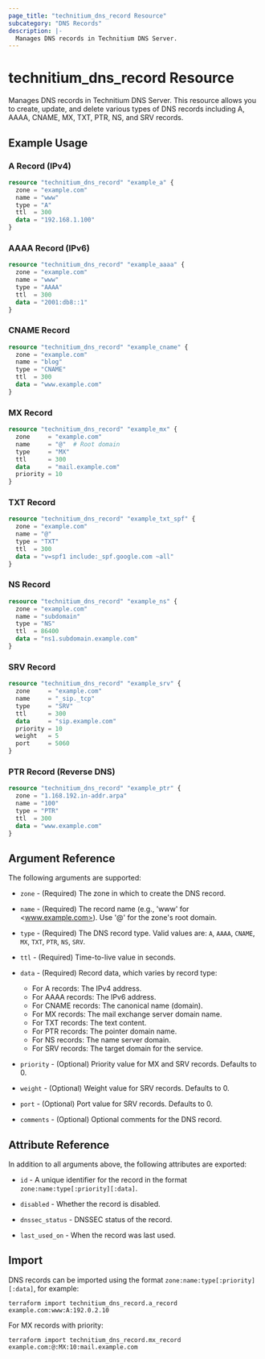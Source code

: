 ```yaml
---
page_title: "technitium_dns_record Resource"
subcategory: "DNS Records"
description: |-
  Manages DNS records in Technitium DNS Server.
---
```


# technitium_dns_record Resource

Manages DNS records in Technitium DNS Server. This resource allows you to create, update, and delete various types of DNS records including A, AAAA, CNAME, MX, TXT, PTR, NS, and SRV records.

## Example Usage

### A Record (IPv4)

```terraform
resource "technitium_dns_record" "example_a" {
  zone = "example.com"
  name = "www"
  type = "A"
  ttl  = 300
  data = "192.168.1.100"
}
```

### AAAA Record (IPv6)

```terraform
resource "technitium_dns_record" "example_aaaa" {
  zone = "example.com"
  name = "www"
  type = "AAAA"
  ttl  = 300
  data = "2001:db8::1"
}
```

### CNAME Record

```terraform
resource "technitium_dns_record" "example_cname" {
  zone = "example.com"
  name = "blog"
  type = "CNAME"
  ttl  = 300
  data = "www.example.com"
}
```

### MX Record

```terraform
resource "technitium_dns_record" "example_mx" {
  zone     = "example.com"
  name     = "@"  # Root domain
  type     = "MX"
  ttl      = 300
  data     = "mail.example.com"
  priority = 10
}
```

### TXT Record

```terraform
resource "technitium_dns_record" "example_txt_spf" {
  zone = "example.com"
  name = "@"
  type = "TXT"
  ttl  = 300
  data = "v=spf1 include:_spf.google.com ~all"
}
```

### NS Record

```terraform
resource "technitium_dns_record" "example_ns" {
  zone = "example.com"
  name = "subdomain"
  type = "NS"
  ttl  = 86400
  data = "ns1.subdomain.example.com"
}
```

### SRV Record

```terraform
resource "technitium_dns_record" "example_srv" {
  zone     = "example.com"
  name     = "_sip._tcp"
  type     = "SRV"
  ttl      = 300
  data     = "sip.example.com"
  priority = 10
  weight   = 5
  port     = 5060
}
```

### PTR Record (Reverse DNS)

```terraform
resource "technitium_dns_record" "example_ptr" {
  zone = "1.168.192.in-addr.arpa"
  name = "100"
  type = "PTR"
  ttl  = 300
  data = "www.example.com"
}
```

## Argument Reference

The following arguments are supported:

* `zone` - (Required) The zone in which to create the DNS record.

* `name` - (Required) The record name (e.g., 'www' for <www.example.com>). Use '@' for the zone's root domain.

* `type` - (Required) The DNS record type. Valid values are: `A`, `AAAA`, `CNAME`, `MX`, `TXT`, `PTR`, `NS`, `SRV`.

* `ttl` - (Required) Time-to-live value in seconds.

* `data` - (Required) Record data, which varies by record type:
  * For A records: The IPv4 address.
  * For AAAA records: The IPv6 address.
  * For CNAME records: The canonical name (domain).
  * For MX records: The mail exchange server domain name.
  * For TXT records: The text content.
  * For PTR records: The pointer domain name.
  * For NS records: The name server domain.
  * For SRV records: The target domain for the service.

* `priority` - (Optional) Priority value for MX and SRV records. Defaults to 0.

* `weight` - (Optional) Weight value for SRV records. Defaults to 0.

* `port` - (Optional) Port value for SRV records. Defaults to 0.

* `comments` - (Optional) Optional comments for the DNS record.

## Attribute Reference

In addition to all arguments above, the following attributes are exported:

* `id` - A unique identifier for the record in the format `zone:name:type[:priority][:data]`.

* `disabled` - Whether the record is disabled.

* `dnssec_status` - DNSSEC status of the record.

* `last_used_on` - When the record was last used.

## Import

DNS records can be imported using the format `zone:name:type[:priority][:data]`, for example:

```
terraform import technitium_dns_record.a_record example.com:www:A:192.0.2.10
```

For MX records with priority:

```
terraform import technitium_dns_record.mx_record example.com:@:MX:10:mail.example.com
```
